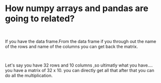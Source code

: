 
<h1>How numpy arrays and pandas are going to related?</h1>
<br>
<p>
  If you have the data frame.From the data frame if you through out the name of the rows and name of the columns you can get back the matrix.
</p>
<br>
<p>
  Let's say you have 32 rows and 10 columns ,so ultimatly what you have.... you have a matrix of 32 x 10. you can directly get all that after that you can do all the multiplication.
</p> 
